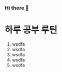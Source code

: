 ### Hi there 👋

<h1>하루 공부 루틴</h1>
<ol>
  <li>wsdfa</li>
  <li>wsdfa</li>
  <li>wsdfa</li>
  <li>wsdfa</li>
  <li>wsdfa</li>
</ol>
  
<!--
**daehan-86/daehan-86** is a ✨ _special_ ✨ repository because its `README.md` (this file) appears on your GitHub profile.

Here are some ideas to get you started:

- 🔭 I’m currently working on ...
- 🌱 I’m currently learning ...
- 👯 I’m looking to collaborate on ...
- 🤔 I’m looking for help with ...
- 💬 Ask me about ...
- 📫 How to reach me: ...
- 😄 Pronouns: ...
- ⚡ Fun fact: ...
-->
